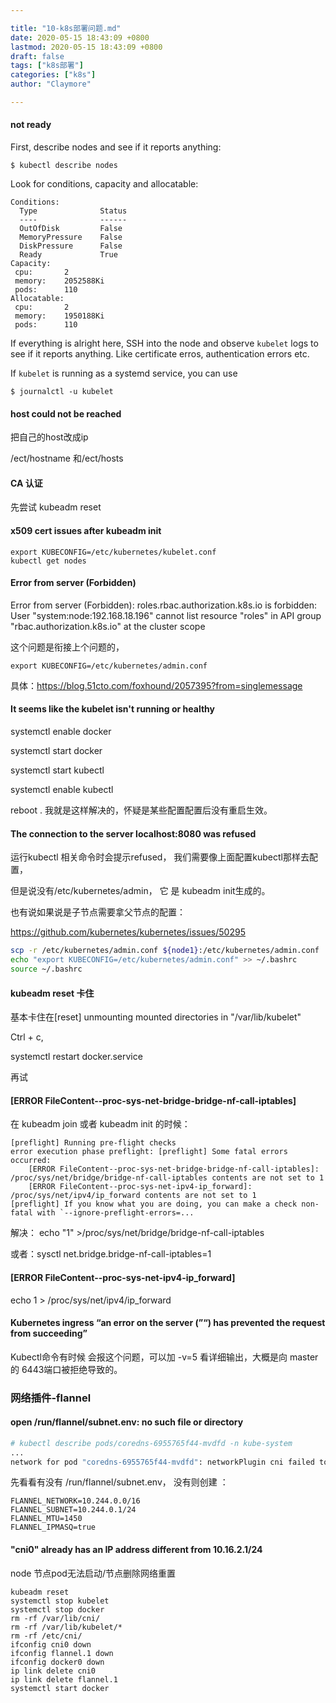 ```yaml
---

title: "10-k8s部署问题.md"
date: 2020-05-15 18:43:09 +0800
lastmod: 2020-05-15 18:43:09 +0800
draft: false
tags: ["k8s部署"]
categories: ["k8s"]
author: "Claymore"

---
```





#### not ready

First, describe nodes and see if it reports anything:

```
$ kubectl describe nodes
```

Look for conditions, capacity and allocatable:

```
Conditions:
  Type              Status
  ----              ------
  OutOfDisk         False
  MemoryPressure    False
  DiskPressure      False
  Ready             True
Capacity:
 cpu:       2
 memory:    2052588Ki
 pods:      110
Allocatable:
 cpu:       2
 memory:    1950188Ki
 pods:      110
```

If everything is alright here, SSH into the node and observe `kubelet` logs to see if it reports anything. Like certificate erros, authentication errors etc.

If `kubelet` is running as a systemd service, you can use

```
$ journalctl -u kubelet
```



#### host could not be reached

把自己的host改成ip

/ect/hostname 和/ect/hosts



#### CA 认证

先尝试 kubeadm reset



####  x509 cert issues after kubeadm init

```
export KUBECONFIG=/etc/kubernetes/kubelet.conf
kubectl get nodes
```



#### Error from server (Forbidden)

Error from server (Forbidden): roles.rbac.authorization.k8s.io is forbidden: User "system:node:192.168.18.196" cannot list resource "roles" in API group "rbac.authorization.k8s.io" at the cluster scope

这个问题是衔接上个问题的，

`export KUBECONFIG=/etc/kubernetes/admin.conf `

具体：<https://blog.51cto.com/foxhound/2057395?from=singlemessage>



#### It seems like the kubelet isn't running or healthy

systemctl enable docker

systemctl start docker



systemctl start kubectl

systemctl enable kubectl



reboot .   我就是这样解决的，怀疑是某些配置配置后没有重启生效。



#### The connection to the server localhost:8080 was refused

运行kubectl 相关命令时会提示refused， 我们需要像上面配置kubectl那样去配置，

但是说没有/etc/kubernetes/admin， 它 是 kubeadm init生成的。

也有说如果说是子节点需要拿父节点的配置：

<https://github.com/kubernetes/kubernetes/issues/50295>

```sh
scp -r /etc/kubernetes/admin.conf ${node1}:/etc/kubernetes/admin.conf
echo "export KUBECONFIG=/etc/kubernetes/admin.conf" >> ~/.bashrc
source ~/.bashrc
```





#### kubeadm reset 卡住

基本卡住在[reset] unmounting mounted directories in "/var/lib/kubelet"

Ctrl + c, 

systemctl restart docker.service

再试



#### [ERROR FileContent--proc-sys-net-bridge-bridge-nf-call-iptables]

在 kubeadm join 或者 kubeadm init 的时候：

``` 
[preflight] Running pre-flight checks
error execution phase preflight: [preflight] Some fatal errors occurred:
	[ERROR FileContent--proc-sys-net-bridge-bridge-nf-call-iptables]: /proc/sys/net/bridge/bridge-nf-call-iptables contents are not set to 1
	[ERROR FileContent--proc-sys-net-ipv4-ip_forward]: /proc/sys/net/ipv4/ip_forward contents are not set to 1
[preflight] If you know what you are doing, you can make a check non-fatal with `--ignore-preflight-errors=...
```

解决： echo "1" >/proc/sys/net/bridge/bridge-nf-call-iptables

或者：sysctl net.bridge.bridge-nf-call-iptables=1 



#### [ERROR FileContent--proc-sys-net-ipv4-ip_forward]

echo 1 > /proc/sys/net/ipv4/ip_forward



#### Kubernetes ingress “an error on the server (”“) has prevented the request from succeeding”

Kubectl命令有时候 会报这个问题，可以加 -v=5 看详细输出，大概是向 master 的 6443端口被拒绝导致的。





### 网络插件-flannel

#### open /run/flannel/subnet.env: no such file or directory

```sh
# kubectl describe pods/coredns-6955765f44-mvdfd -n kube-system
...
network for pod "coredns-6955765f44-mvdfd": networkPlugin cni failed to set up pod "coredns-6955765f44-mvdfd_kube-system" network: open /run/flannel/subnet.env: no such file or directory
```



先看看有没有 /run/flannel/subnet.env， 没有则创建 ：

```
FLANNEL_NETWORK=10.244.0.0/16
FLANNEL_SUBNET=10.244.0.1/24
FLANNEL_MTU=1450
FLANNEL_IPMASQ=true
```





#### "cni0" already has an IP address different from 10.16.2.1/24

node 节点pod无法启动/节点删除网络重置

```
kubeadm reset
systemctl stop kubelet
systemctl stop docker
rm -rf /var/lib/cni/
rm -rf /var/lib/kubelet/*
rm -rf /etc/cni/
ifconfig cni0 down
ifconfig flannel.1 down
ifconfig docker0 down
ip link delete cni0
ip link delete flannel.1
systemctl start docker
```



